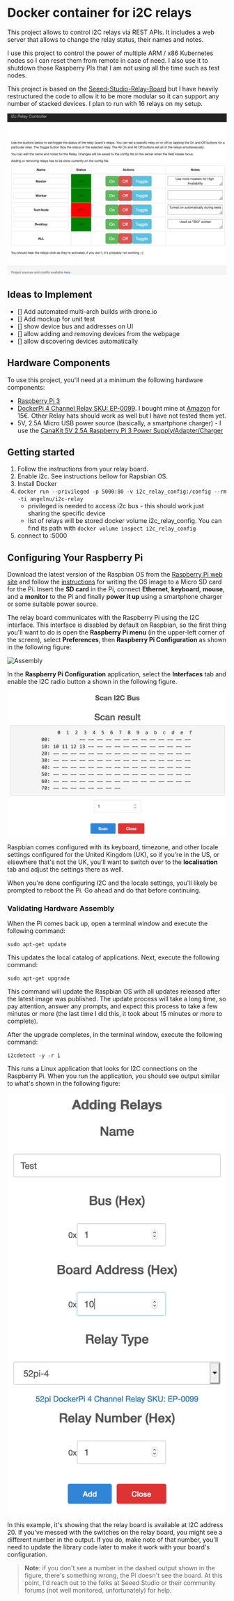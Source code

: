 

# Docker container for i2C relays

This project allows to control i2C relays via REST APIs. It includes a web server that allows to change the relay status, their names and notes.

I use this project to control the power of multiple ARM / x86 Kubernetes nodes so I can reset them from remote in case of need. I also use it to shutdown those Raspberry PIs that I am not using all the time such as test nodes.

This project is based on the [Seeed-Studio-Relay-Board](https://github.com/johnwargo/Seeed-Studio-Relay-Board) but I have heavily restructured the code to allow it to be more modular so it can support any number of stacked devices. I plan to run with 16 relays on my setup.

![Web Application](screenshots/figure-01.png)

## Ideas to Implement
- [] Add automated multi-arch builds with drone.io
- [] Add mockup for unit test
- [] show device bus and addresses on UI
- [] allow adding and removing devices from the webpage
- [] allow discovering devices automatically

## Hardware Components

To use this project, you'll need at a minimum the following hardware components:

+ [Raspberry Pi 3](https://www.raspberrypi.org/products/raspberry-pi-3-model-b/)
+ [DockerPi 4 Channel Relay SKU: EP-0099](https://wiki.52pi.com/index.php/DockerPi_4_Channel_Relay_SKU:_EP-0099). I bought mine at [Amazon](https://www.amazon.de/gp/product/B07MV1TJGR) for 15€. Other Relay hats should work as well but I have not tested them yet.
+ 5V, 2.5A Micro USB power source (basically, a smartphone charger) - I use the [CanaKit 5V 2.5A Raspberry Pi 3 Power Supply/Adapter/Charger](https://www.amazon.com/gp/product/B00MARDJZ4)

## Getting started

1. Follow the instructions from your relay board.
2. Enable i2c. See instructions bellow for Rapsbian OS.
2. Install Docker
3. `docker run --privileged -p 5000:80 -v i2c_relay_config:/config --rm -ti angelnu/i2c-relay`
   - privileged is needed to access i2c bus - this should work just sharing the specific device
   - list of relays will be stored docker volume i2c_relay_config. You can find its path with `docker volume inspect i2c_relay_config`
4. connect to <IP address>:5000

## Configuring Your Raspberry Pi

Download the latest version of the Raspbian OS from the [Raspberry Pi web site](https://www.raspberrypi.org/downloads/raspbian/) and follow the [instructions](https://www.raspberrypi.org/documentation/installation/installing-images/README.md) for writing the OS image to a Micro SD card for the Pi. Insert the **SD card** in the Pi, connect **Ethernet**, **keyboard**, **mouse**, and a **monitor** to the Pi and finally **power it up** using a smartphone charger or some suitable power source.

The relay board communicates with the Raspberry Pi using the I2C interface. This interface is disabled by default on Raspbian, so the first thing you'll want to do is open the **Raspberry Pi menu** (in the upper-left corner of the screen), select **Preferences**, then **Raspberry Pi Configuration** as shown in the following figure:

![Assembly](screenshots/figure-03.png)

In the **Raspberry Pi Configuration** application, select the **Interfaces** tab and enable the I2C radio button a shown in the following figure.

![Assembly](screenshots/figure-04.png)

Raspbian comes configured with its keyboard, timezone, and other locale settings configured for the United Kingdom (UK), so if you're in the US, or elsewhere that's not the UK, you'll want to switch over to the **localisation** tab and adjust the settings there as well.

When you're done configuring I2C and the locale settings, you'll likely be prompted to reboot the Pi. Go ahead and do that before continuing.

### Validating Hardware Assembly

When the Pi comes back up, open a terminal window and execute the following command:

	sudo apt-get update

This updates the local catalog of applications. Next, execute the following command:

	sudo apt-get upgrade

This command will update the Raspbian OS with all updates released after the latest image was published. The update process will take a long time, so pay attention, answer any prompts, and expect this process to take a few minutes or more (the last time I did this, it took about 15 minutes or more to complete).

After the upgrade completes, in the terminal window, execute the following command:

	i2cdetect -y -r 1

This runs a Linux application that looks for I2C connections on the Raspberry Pi. When you run the application, you should see output similar to what's shown in the following figure:

![I2Cdetect](screenshots/figure-05.png)

In this example, it's showing that the relay board is available at I2C address 20. If you've messed with the switches on the relay board, you might see a different number in the output. If you do, make note of that number, you'll need to update the library code later to make it work with your board's configuration.

> **Note**: if you don't see a number in the dashed output shown in the figure, there's something wrong, the Pi doesn't see the board. At this point, I'd reach out to the folks at Seeed Studio or their community forums (not well monitored, unfortunately) for help.
